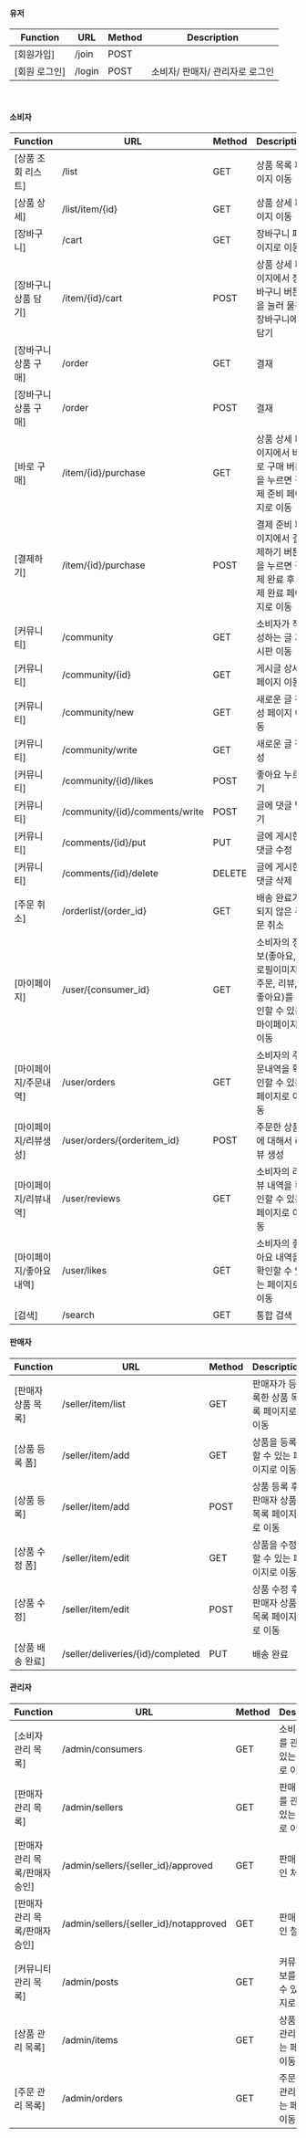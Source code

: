 #### 유저
|Function|URL|Method|Description|
|--------|---|------|-----------|
|[회원가입]|/join|POST|
|[회원 로그인]|/login|POST|소비자/ 판매자/ 관리자로 로그인|

<br>

#### 소비자
|Function|URL|Method|Description|
|--------|---|------|-----------------------|
|[상품 조회 리스트]|/list|GET|상품 목록 페이지 이동|
|[상품 상세]|/list/item/{id}|GET|상품 상세 페이지 이동|
|[장바구니]|/cart|GET|장바구니 페이지로 이동|
|[장바구니 상품 담기]|/item/{id}/cart|POST|상품 상세 페이지에서 장바구니 버튼을 눌러 물건 장바구니에 담기| 
|[장바구니 상품 구매]|/order|GET|결재|장바구니에 담긴 상품 주문 페이지로 이동| 
|[장바구니 상품 구매]|/order|POST|결재|장바구니에 담긴 상품 주문 하기| 
|[바로 구매]|/item/{id}/purchase|GET|상품 상세 페이지에서 바로 구매 버튼을 누르면 결제 준비 페이지로 이동|
|[결제하기]|/item/{id}/purchase|POST|결제 준비 페이지에서 결제하기 버튼을 누르면 결제 완료 후 결제 완료 페이지로 이동|
|[커뮤니티]|/community|GET|소비자가 작성하는 글 게시판 이동|
|[커뮤니티]|/community/{id}|GET|게시글 상세 페이지 이동|
|[커뮤니티]|/community/new|GET|새로운 글 작성 페이지 이동|
|[커뮤니티]|/community/write|GET|새로운 글 작성|
|[커뮤니티]|/community/{id}/likes|POST|좋아요 누르기|
|[커뮤니티]|/community/{id}/comments/write|POST|글에 댓글 달기|
|[커뮤니티]|/comments/{id}/put|PUT|글에 게시한 댓글 수정|
|[커뮤니티]|/comments/{id}/delete|DELETE|글에 게시한 댓글 삭제|
|[주문 취소]|/orderlist/{order_id}|GET|배송 완료가 되지 않은 주문 취소|
|[마이페이지]|/user/{consumer_id}|GET|소비자의 정보(좋아요, 프로필이미지, 주문, 리뷰, 좋아요)를 확인할 수 있는 마이페이지로 이동|
|[마이페이지/주문내역]|/user/orders|GET|소비자의 주문내역을 확인할 수 있는 페이지로 이동|
|[마이페이지/리뷰생성]|/user/orders/{orderitem_id}|POST|주문한 상품에 대해서 리뷰 생성|
|[마이페이지/리뷰내역]|/user/reviews|GET|소비자의 리뷰 내역을 확인할 수 있는 페이지로 이동|
|[마이페이지/좋아요내역]|/user/likes|GET|소비자의 좋아요 내역을 확인할 수 있는 페이지로 이동|
|[검색]|/search|GET|통합 검색|

#### 판매자
|Function|URL|Method|Description|
|--------|---|------|-----------------------|
|[판매자 상품 목록]|/seller/item/list|GET|판매자가 등록한 상품 목록 페이지로 이동|
|[상품 등록 폼]|/seller/item/add|GET|상품을 등록할 수 있는 페이지로 이동|
|[상품 등록]|/seller/item/add|POST|상품 등록 후 판매자 상품 목록 페이지로 이동|
|[상품 수정 폼]|/seller/item/edit|GET|상품을 수정할 수 있는 페이지로 이동|
|[상품 수정]|/seller/item/edit|POST|상품 수정 후 판매자 상품 목록 페이지로 이동|
|[상품 배송 완료]|/seller/deliveries/{id}/completed|PUT| 배송 완료|

#### 관리자
|Function|URL|Method|Description|
|--------|---|------|-----------------------|
|[소비자 관리 목록]|/admin/consumers|GET|소비자 정보를 관리할 수 있는 페이지로 이동|
|[판매자 관리 목록]|/admin/sellers|GET|판매자 정보를 관리할 수 있는 페이지로 이동|
|[판매자 관리 목록/판매자 승인]|/admin/sellers/{seller_id}/approved|GET|판매자를 승인 처리|
|[판매자 관리 목록/판매자 승인]|/admin/sellers/{seller_id}/notapproved|GET|판매자를 승인 철회|
|[커뮤니티 관리 목록]|/admin/posts|GET|커뮤니티 정보를 관리할 수 있는 페이지로 이동|
|[상품 관리 목록]|/admin/items|GET|상품 정보를 관리할 수 있는 페이지로 이동|
|[주문 관리 목록]|/admin/orders|GET|주문 정보를 관리할 수 있는 페이지로 이동|
